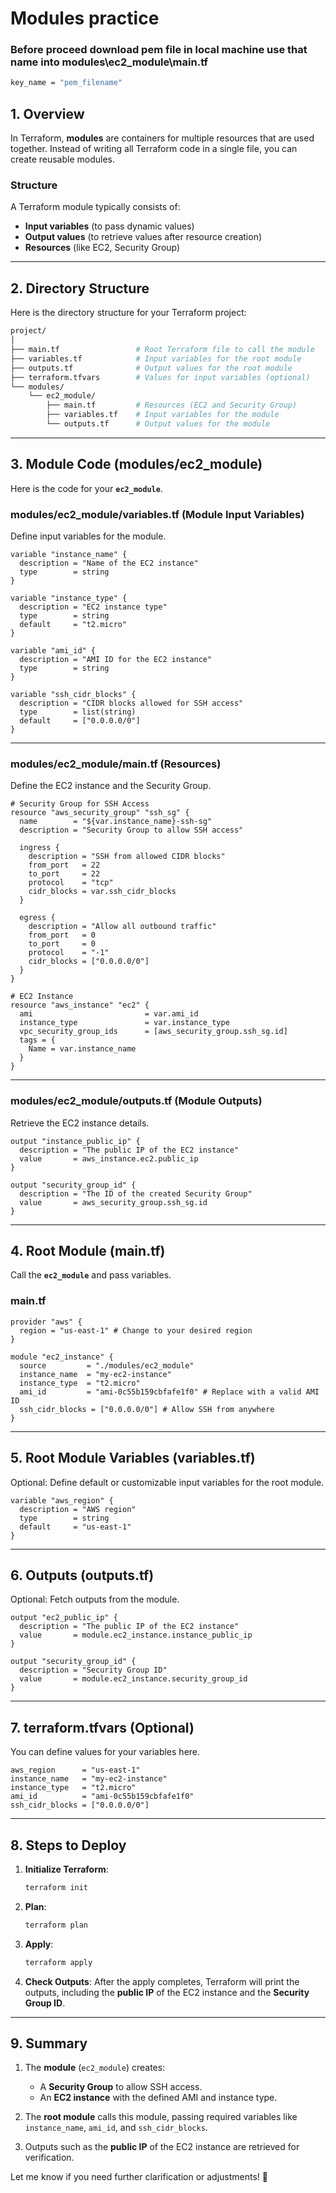 # Modules practice 
### Before proceed download pem file in local machine use that name into modules\ec2_module\main.tf 
```bash
key_name = "pem_filename"
```
## **1. Overview**
In Terraform, **modules** are containers for multiple resources that are used together. Instead of writing all Terraform code in a single file, you can create reusable modules.

### **Structure**
A Terraform module typically consists of:
- **Input variables** (to pass dynamic values)
- **Output values** (to retrieve values after resource creation)
- **Resources** (like EC2, Security Group)

---

## **2. Directory Structure**
Here is the directory structure for your Terraform project:

```bash
project/
│
├── main.tf                 # Root Terraform file to call the module
├── variables.tf            # Input variables for the root module
├── outputs.tf              # Output values for the root module
├── terraform.tfvars        # Values for input variables (optional)
└── modules/
    └── ec2_module/
        ├── main.tf         # Resources (EC2 and Security Group)
        ├── variables.tf    # Input variables for the module
        └── outputs.tf      # Output values for the module
```

---

## **3. Module Code (modules/ec2_module)**
Here is the code for your **`ec2_module`**.

### **modules/ec2_module/variables.tf** (Module Input Variables)
Define input variables for the module.

```hcl
variable "instance_name" {
  description = "Name of the EC2 instance"
  type        = string
}

variable "instance_type" {
  description = "EC2 instance type"
  type        = string
  default     = "t2.micro"
}

variable "ami_id" {
  description = "AMI ID for the EC2 instance"
  type        = string
}

variable "ssh_cidr_blocks" {
  description = "CIDR blocks allowed for SSH access"
  type        = list(string)
  default     = ["0.0.0.0/0"]
}
```

---

### **modules/ec2_module/main.tf** (Resources)
Define the EC2 instance and the Security Group.

```hcl
# Security Group for SSH Access
resource "aws_security_group" "ssh_sg" {
  name        = "${var.instance_name}-ssh-sg"
  description = "Security Group to allow SSH access"

  ingress {
    description = "SSH from allowed CIDR blocks"
    from_port   = 22
    to_port     = 22
    protocol    = "tcp"
    cidr_blocks = var.ssh_cidr_blocks
  }

  egress {
    description = "Allow all outbound traffic"
    from_port   = 0
    to_port     = 0
    protocol    = "-1"
    cidr_blocks = ["0.0.0.0/0"]
  }
}

# EC2 Instance
resource "aws_instance" "ec2" {
  ami                         = var.ami_id
  instance_type               = var.instance_type
  vpc_security_group_ids      = [aws_security_group.ssh_sg.id]
  tags = {
    Name = var.instance_name
  }
}
```

---

### **modules/ec2_module/outputs.tf** (Module Outputs)
Retrieve the EC2 instance details.

```hcl
output "instance_public_ip" {
  description = "The public IP of the EC2 instance"
  value       = aws_instance.ec2.public_ip
}

output "security_group_id" {
  description = "The ID of the created Security Group"
  value       = aws_security_group.ssh_sg.id
}
```

---

## **4. Root Module (main.tf)**
Call the **`ec2_module`** and pass variables.

### **main.tf**
```hcl
provider "aws" {
  region = "us-east-1" # Change to your desired region
}

module "ec2_instance" {
  source         = "./modules/ec2_module"
  instance_name  = "my-ec2-instance"
  instance_type  = "t2.micro"
  ami_id         = "ami-0c55b159cbfafe1f0" # Replace with a valid AMI ID
  ssh_cidr_blocks = ["0.0.0.0/0"] # Allow SSH from anywhere
}
```

---

## **5. Root Module Variables (variables.tf)**

Optional: Define default or customizable input variables for the root module.

```hcl
variable "aws_region" {
  description = "AWS region"
  type        = string
  default     = "us-east-1"
}
```

---

## **6. Outputs (outputs.tf)**

Optional: Fetch outputs from the module.

```hcl
output "ec2_public_ip" {
  description = "The public IP of the EC2 instance"
  value       = module.ec2_instance.instance_public_ip
}

output "security_group_id" {
  description = "Security Group ID"
  value       = module.ec2_instance.security_group_id
}
```

---

## **7. terraform.tfvars (Optional)**
You can define values for your variables here.

```hcl
aws_region      = "us-east-1"
instance_name   = "my-ec2-instance"
instance_type   = "t2.micro"
ami_id          = "ami-0c55b159cbfafe1f0"
ssh_cidr_blocks = ["0.0.0.0/0"]
```

---

## **8. Steps to Deploy**

1. **Initialize Terraform**:
   ```bash
   terraform init
   ```

2. **Plan**:
   ```bash
   terraform plan
   ```

3. **Apply**:
   ```bash
   terraform apply
   ```

4. **Check Outputs**:
   After the apply completes, Terraform will print the outputs, including the **public IP** of the EC2 instance and the **Security Group ID**.

---

## **9. Summary**
1. The **module** (`ec2_module`) creates:
   - A **Security Group** to allow SSH access.
   - An **EC2 instance** with the defined AMI and instance type.

2. The **root module** calls this module, passing required variables like `instance_name`, `ami_id`, and `ssh_cidr_blocks`.

3. Outputs such as the **public IP** of the EC2 instance are retrieved for verification.

Let me know if you need further clarification or adjustments! 🚀
